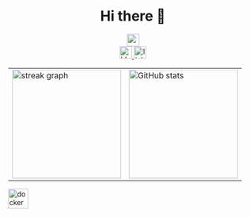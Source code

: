<h1 align="center">Hi there 👋</h1>

<div align="center">
  <img height=25 src="https://hits.seeyoufarm.com/api/count/incr/badge.svg?url=https%3A%2F%2Fgithub.com%2Fydj515&count_bg=%2379C83D&title_bg=%23555555&icon=smugmug.svg&icon_color=%23E7E7E7&title=hits&edge_flat=false" />
</div>

<div align="center">
  <a href="https://ydj515.github.io" target="_blank">
    <img src="https://img.shields.io/static/v1?message=blog&logo=github&label=&color=white&logoColor=black&labelColor=&style=for-the-badge" height="25" alt="blog logo" />
  </a>
  <a href="https://www.linkedin.com/in/%EB%8F%99%EC%A7%84-%EC%9C%A0-0bb962212" target="_blank">
    <img src="https://img.shields.io/static/v1?message=LinkedIn&logo=linkedin&label=&color=0077B5&logoColor=white&labelColor=&style=for-the-badge" height="25" alt="linkedin logo" />
  </a>
</div>

<table>
  <tr>
    <td>
      <img src="https://streak-stats.demolab.com?user=maurodesouza&locale=en&mode=daily&theme=dark&hide_border=false&border_radius=5&order=3" height="220" alt="streak graph" />
    </td>
    <td>
      <img src="https://github-readme-stats.vercel.app/api?username=ydj515&show_icons=true" height="220" alt="GitHub stats" />
    </td>
  </tr>
</table>

<div align="left">
  <img src="https://cdn.jsdelivr.net/gh/devicons/devicon/icons/docker/docker-plain-wordmark.svg" height="40" alt="docker logo"  />
  <img width="12" />
</div>


